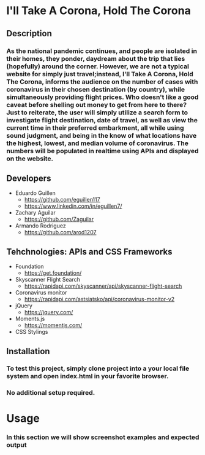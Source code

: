 # I'll Take A Corona, Hold The Corona

## Description
### As the national pandemic continues, and people are isolated in their homes, they ponder, daydream about the trip that lies (hopefully) around the corner. However, we are not a typical website for simply just travel;instead, I'll Take A Corona, Hold The Corona, informs the audience on the number of cases with coronavirus in their chosen destination (by country), while simultaneously providing flight prices. Who doesn't like a good caveat before shelling out money to get from here to there? Just to reiterate, the user will simply utilize a search form to investigate flight destination, date of travel, as well as view the current time in their preferred embarkment, all while using sound judgment, and being in the know of what locations have the highest, lowest, and median volume of coronavirus. The numbers will be populated in realtime using APIs and displayed on the website. 

## Developers
* Eduardo Guillen
    * https://github.com/eguillen117
    * https://www.linkedin.com/in/eguillen7/
* Zachary Aguilar
    * https://github.com/Zaguilar
* Armando Rodriguez
    * https://github.com/arod1207

## Tehchnologies: APIs and CSS Frameworks
* Foundation
    * https://get.foundation/
* Skyscanner Flight Search
    * https://rapidapi.com/skyscanner/api/skyscanner-flight-search
* Coronavirus monitor
    * https://rapidapi.com/astsiatsko/api/coronavirus-monitor-v2
* jQuery
    * https://jquery.com/
* Moments.js
    * https://momentjs.com/
* CSS Stylings

## Installation
### To test this project, simply clone project into a your local file system and open index.html in your favorite browser.
### No additional setup required.

# Usage
### In this section we will show screenshot examples and expected output







